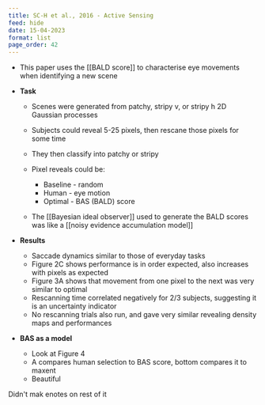 ```yaml
---
title: SC-H et al., 2016 - Active Sensing
feed: hide
date: 15-04-2023
format: list
page_order: 42
---
```



- This paper uses the [[BALD score]] to characterise eye movements when identifying a new scene

- **Task**
	- Scenes were generated from patchy, stripy v, or stripy h 2D Gaussian processes
	- Subjects could reveal 5-25 pixels, then rescane those pixels for some time
	- They then classify into patchy or stripy
	- Pixel reveals could be:
		- Baseline - random
		- Human - eye motion
		- Optimal - BAS (BALD) score
	
	- The [[Bayesian ideal observer]] used to generate the BALD scores was like a [[noisy evidence accumulation model]]

- **Results**
	- Saccade dynamics similar to those of everyday tasks
	- Figure 2C shows performance is in order expected, also increases with pixels as expected
	- Figure 3A shows that movement from one pixel to the next was very similar to optimal
	- Rescanning time correlated negatively for 2/3 subjects, suggesting it is an uncertainty indicator
	- No rescanning trials also run, and gave very similar revealing density maps and performances

- **BAS as a model**
	- Look at Figure 4
	- A compares human selection to BAS score, bottom compares it to maxent
	- Beautiful

Didn't mak enotes on rest of it